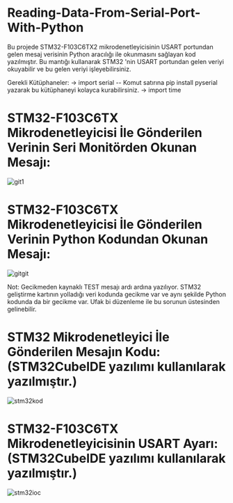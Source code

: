 # Reading-Data-From-Serial-Port-With-Python

Bu projede STM32-F103C6TX2 mikrodenetleyicisinin USART portundan gelen mesaj verisinin Python aracılığı ile okunmasını sağlayan kod yazılmıştır. Bu mantığı kullanarak STM32 'nin USART portundan gelen veriyi okuyabilir ve bu gelen veriyi işleyebilirsiniz.

Gerekli Kütüphaneler:
-> import serial -- Komut satırına pip install pyserial yazarak bu kütüphaneyi kolayca kurabilirsiniz.
-> import time

# STM32-F103C6TX Mikrodenetleyicisi İle Gönderilen Verinin Seri Monitörden Okunan Mesajı:
![git1](https://user-images.githubusercontent.com/74931027/158084905-bc255bd5-8358-4322-91bd-35d51508f364.png)

# STM32-F103C6TX Mikrodenetleyicisi İle Gönderilen Verinin Python Kodundan Okunan Mesajı:
![gitgit](https://user-images.githubusercontent.com/74931027/158281892-6ac1d0a4-a422-4700-af93-81bcd8094232.png)

Not: Gecikmeden kaynaklı TEST mesajı ardı ardına yazılıyor. STM32 geliştirme kartının yolladığı veri kodunda gecikme var ve aynı şekilde Python kodunda da bir gecikme var. Ufak bi düzenleme ile bu sorunun üstesinden gelinebilir.

# STM32 Mikrodenetleyici İle Gönderilen Mesajın Kodu: (STM32CubeIDE yazılımı kullanılarak yazılmıştır.)
![stm32kod](https://user-images.githubusercontent.com/74931027/158085426-854d6287-a107-4f29-814c-b4ed50bb65af.png)

# STM32-F103C6TX Mikrodenetleyicisinin USART Ayarı: (STM32CubeIDE yazılımı kullanılarak yazılmıştır.)
![stm32ioc](https://user-images.githubusercontent.com/74931027/158085433-ad24a111-05ea-493a-8418-2bd5a8f6983d.png)
